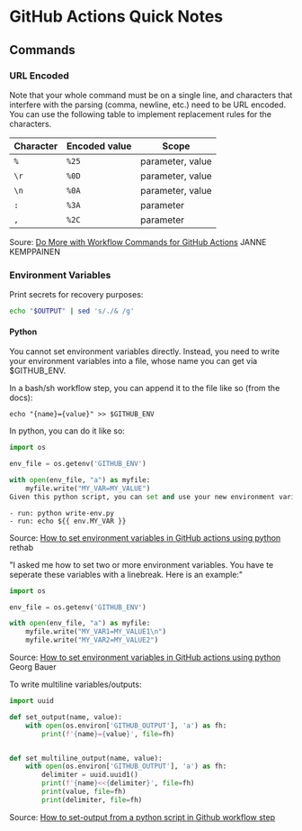 # GitHub Actions Quick Notes

## Commands

### URL Encoded

Note that your whole command must be on a single line, and characters that interfere with the parsing (comma, newline, etc.) need to be URL encoded. You can use the following table to implement replacement rules for the characters.

| Character | Encoded value |	Scope
|---|---|---|
| `%` | `%25` | parameter, value|
| `\r` | `%0D` |parameter, value|
| `\n` | `%0A` | parameter, value|
| `:` | `%3A` | parameter|
| `,` | `%2C` | parameter|

Soure: [Do More with Workflow Commands for GitHub Actions](https://pakstech.com/blog/github-actions-workflow-commands/) JANNE KEMPPAINEN  

### Environment Variables

Print secrets for recovery purposes:

```bash
echo "$OUTPUT" | sed 's/./& /g'
```

#### Python

You cannot set environment variables directly. Instead, you need to write your environment variables into a file, whose name you can get via $GITHUB_ENV.

In a bash/sh workflow step, you can append it to the file like so (from the docs):

```shell
echo "{name}={value}" >> $GITHUB_ENV

```

In python, you can do it like so:

```python
import os

env_file = os.getenv('GITHUB_ENV')

with open(env_file, "a") as myfile:
    myfile.write("MY_VAR=MY_VALUE")
Given this python script, you can set and use your new environment variable like the following:
```

```actions
- run: python write-env.py
- run: echo ${{ env.MY_VAR }}
```

Source: [How to set environment variables in GitHub actions using python](https://stackoverflow.com/questions/70123328/how-to-set-environment-variables-in-github-actions-using-python) rethab


"I asked me how to set two or more environment variables. You have te seperate these variables with a linebreak. Here is an example:"

```python
import os

env_file = os.getenv('GITHUB_ENV')

with open(env_file, "a") as myfile:
    myfile.write("MY_VAR1=MY_VALUE1\n")
    myfile.write("MY_VAR2=MY_VALUE2")
```

Source: [How to set environment variables in GitHub actions using python](https://stackoverflow.com/questions/70123328/how-to-set-environment-variables-in-github-actions-using-python) Georg Bauer

To write multiline variables/outputs:

```python
import uuid

def set_output(name, value):
    with open(os.environ['GITHUB_OUTPUT'], 'a') as fh:
        print(f'{name}={value}', file=fh)


def set_multiline_output(name, value):
    with open(os.environ['GITHUB_OUTPUT'], 'a') as fh:
        delimiter = uuid.uuid1()
        print(f'{name}<<{delimiter}', file=fh)
        print(value, file=fh)
        print(delimiter, file=fh)
```

Source: [How to set-output from a python script in Github workflow step](https://github.com/orgs/community/discussions/28146)
